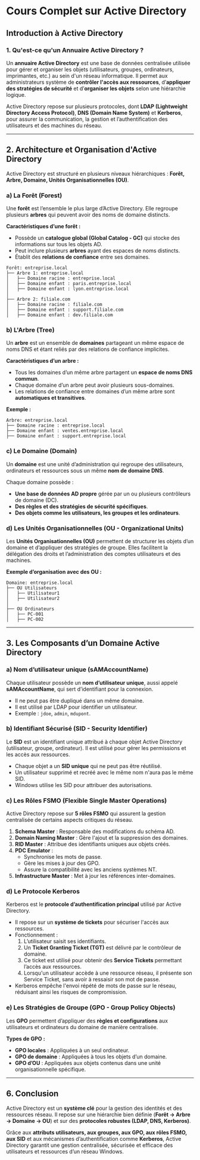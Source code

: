 # Cours Complet sur Active Directory

## Introduction à Active Directory

### 1. Qu'est-ce qu'un Annuaire Active Directory ?
Un **annuaire Active Directory** est une base de données centralisée utilisée pour gérer et organiser les objets (utilisateurs, groupes, ordinateurs, imprimantes, etc.) au sein d'un réseau informatique. Il permet aux administrateurs système de **contrôler l'accès aux ressources**, d’**appliquer des stratégies de sécurité** et d’**organiser les objets** selon une hiérarchie logique.

Active Directory repose sur plusieurs protocoles, dont **LDAP (Lightweight Directory Access Protocol)**, **DNS (Domain Name System)** et **Kerberos**, pour assurer la communication, la gestion et l’authentification des utilisateurs et des machines du réseau.

---

## 2. Architecture et Organisation d'Active Directory

Active Directory est structuré en plusieurs niveaux hiérarchiques : **Forêt, Arbre, Domaine, Unités Organisationnelles (OU)**.

### a) La Forêt (Forest)
Une **forêt** est l’ensemble le plus large d’Active Directory. Elle regroupe plusieurs **arbres** qui peuvent avoir des noms de domaine distincts.

**Caractéristiques d’une forêt :**

- Possède un **catalogue global (Global Catalog - GC)** qui stocke des informations sur tous les objets AD.
- Peut inclure plusieurs **arbres** ayant des espaces de noms distincts.
- Établit des **relations de confiance** entre ses domaines.

```
Forêt: entreprise.local
├── Arbre 1: entreprise.local
│   ├── Domaine racine : entreprise.local
│   ├── Domaine enfant : paris.entreprise.local
│   ├── Domaine enfant : lyon.entreprise.local
│
├── Arbre 2: filiale.com
│   ├── Domaine racine : filiale.com
│   ├── Domaine enfant : support.filiale.com
│   ├── Domaine enfant : dev.filiale.com
```

### b) L'Arbre (Tree)
Un **arbre** est un ensemble de **domaines** partageant un même espace de noms DNS et étant reliés par des relations de confiance implicites.

**Caractéristiques d’un arbre :**
- Tous les domaines d’un même arbre partagent un **espace de noms DNS commun**.
- Chaque domaine d’un arbre peut avoir plusieurs sous-domaines.
- Les relations de confiance entre domaines d’un même arbre sont **automatiques et transitives**.

**Exemple :**
```
Arbre: entreprise.local
├── Domaine racine : entreprise.local
├── Domaine enfant : ventes.entreprise.local
├── Domaine enfant : support.entreprise.local
```

### c) Le Domaine (Domain)
Un **domaine** est une unité d’administration qui regroupe des utilisateurs, ordinateurs et ressources sous un même **nom de domaine DNS**.

Chaque domaine possède :
- **Une base de données AD propre** gérée par un ou plusieurs contrôleurs de domaine (DC).
- **Des règles et des stratégies de sécurité spécifiques**.
- **Des objets comme les utilisateurs, les groupes et les ordinateurs**.

### d) Les Unités Organisationnelles (OU - Organizational Units)
Les **Unités Organisationnelles (OU)** permettent de structurer les objets d’un domaine et d’appliquer des stratégies de groupe. Elles facilitent la délégation des droits et l’administration des comptes utilisateurs et des machines.

**Exemple d’organisation avec des OU :**
```
Domaine: entreprise.local
├── OU Utilisateurs
│   ├── Utilisateur1
│   ├── Utilisateur2
│
├── OU Ordinateurs
│   ├── PC-001
│   ├── PC-002
```

---

## 3. Les Composants d’un Domaine Active Directory

### a) **Nom d’utilisateur unique (sAMAccountName)**
Chaque utilisateur possède un **nom d’utilisateur unique**, aussi appelé **sAMAccountName**, qui sert d’identifiant pour la connexion.

- Il ne peut pas être dupliqué dans un même domaine.
- Il est utilisé par LDAP pour identifier un utilisateur.
- Exemple : `jdoe`, `admin`, `mdupont`.

### b) **Identifiant Sécurisé (SID - Security Identifier)**
Le **SID** est un identifiant unique attribué à chaque objet Active Directory (utilisateur, groupe, ordinateur). Il est utilisé pour gérer les permissions et les accès aux ressources.

- Chaque objet a un **SID unique** qui ne peut pas être réutilisé.
- Un utilisateur supprimé et recréé avec le même nom n'aura pas le même SID.
- Windows utilise les SID pour attribuer des autorisations.

### c) **Les Rôles FSMO (Flexible Single Master Operations)**
Active Directory repose sur **5 rôles FSMO** qui assurent la gestion centralisée de certains aspects critiques du réseau.

1. **Schema Master** : Responsable des modifications du schéma AD.
2. **Domain Naming Master** : Gère l'ajout et la suppression des domaines.
3. **RID Master** : Attribue des identifiants uniques aux objets créés.
4. **PDC Emulator** :
   - Synchronise les mots de passe.
   - Gère les mises à jour des GPO.
   - Assure la compatibilité avec les anciens systèmes NT.
5. **Infrastructure Master** : Met à jour les références inter-domaines.

### d) **Le Protocole Kerberos**
Kerberos est le **protocole d’authentification principal** utilisé par Active Directory.

- Il repose sur un **système de tickets** pour sécuriser l'accès aux ressources.
- Fonctionnement :
  1. L’utilisateur saisit ses identifiants.
  2. Un **Ticket Granting Ticket (TGT)** est délivré par le contrôleur de domaine.
  3. Ce ticket est utilisé pour obtenir des **Service Tickets** permettant l’accès aux ressources.
  4. Lorsqu'un utilisateur accède à une ressource réseau, il présente son Service Ticket, sans avoir à ressaisir son mot de passe.
- Kerberos empêche l'envoi répété de mots de passe sur le réseau, réduisant ainsi les risques de compromission.

### e) **Les Stratégies de Groupe (GPO - Group Policy Objects)**
Les **GPO** permettent d’appliquer des **règles et configurations** aux utilisateurs et ordinateurs du domaine de manière centralisée.

**Types de GPO :**
- **GPO locales** : Appliquées à un seul ordinateur.
- **GPO de domaine** : Appliquées à tous les objets d’un domaine.
- **GPO d’OU** : Appliquées aux objets contenus dans une unité organisationnelle spécifique.

---

## 6. Conclusion
Active Directory est un **système clé** pour la gestion des identités et des ressources réseau. Il repose sur une hiérarchie bien définie (**Forêt → Arbre → Domaine → OU**) et sur des **protocoles robustes (LDAP, DNS, Kerberos)**.

Grâce aux **attributs utilisateurs, aux groupes, aux GPO, aux rôles FSMO, aux SID** et aux mécanismes d’authentification comme **Kerberos**, Active Directory garantit une gestion centralisée, sécurisée et efficace des utilisateurs et ressources d’un réseau Windows.

